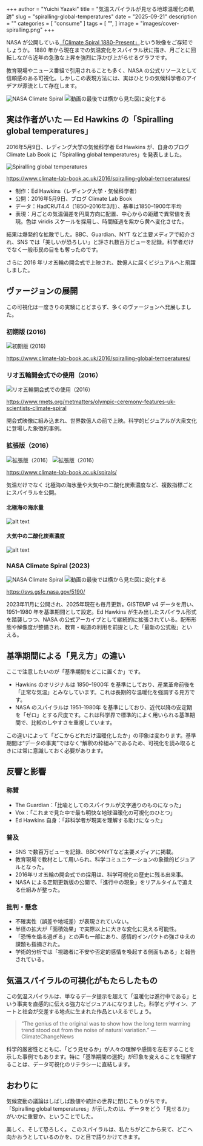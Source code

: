 +++
author = "Yuichi Yazaki"
title = "気温スパイラルが見せる地球温暖化の軌跡"
slug = "spiralling-global-temperatures"
date = "2025-09-21"
description = ""
categories = [
    "consume"
]
tags = [
    "",
]
image = "images/cover-spiralling.png"
+++

NASA が公開している[「Climate Spiral 1880-Present」](https://svs.gsfc.nasa.gov/5190/)という映像をご存知でしょうか。
1880 年から現在までの気温変化をスパイラル状に描き、月ごとに回転しながら近年の急激な上昇を強烈に浮かび上がらせるグラフです。

教育現場やニュース番組で引用されることも多く、NASA の公式リソースとして信頼感のある可視化。しかしこの表現方法には、実はひとりの気候科学者のアイデアが源流として存在します。

<!--more-->

![NASA Climate Spiral](images/nasa_a.png)
![動画の最後では横から見た図に変化する](images/nasa_b.png)


## 実は作者がいた ― Ed Hawkins の「Spiralling global temperatures」

2016年5月9日、レディング大学の気候科学者 Ed Hawkins が、自身のブログ Climate Lab Book に「Spiralling global temperatures」を発表しました。

![Spiralling global temperatures](images/spiral2016.png)

https://www.climate-lab-book.ac.uk/2016/spiralling-global-temperatures/

- 制作：Ed Hawkins（レディング大学・気候科学者）
- 公開：2016年5月9日、ブログ Climate Lab Book
- データ：HadCRUT4.4（1850–2016年3月）、基準は1850–1900年平均
- 表現：月ごとの気温偏差を円周方向に配置、中心からの距離で異常値を表現。色は viridis スケールを採用し、時間経過を紫から黄へ変化させた。

結果は爆発的な拡散でした。BBC、Guardian、NYT など主要メディアで紹介され、SNS では「美しいが恐ろしい」と評され数百万ビューを記録。科学者だけでなく一般市民の目をも奪ったのです。

さらに 2016 年リオ五輪の開会式で上映され、数億人に届くビジュアルへと飛躍しました。



## ヴァージョンの展開

この可視化は一度きりの実験にとどまらず、多くのヴァージョンへ発展しました。


### 初期版 (2016)

![初期版 (2016)](images/spiral2016.png)

https://www.climate-lab-book.ac.uk/2016/spiralling-global-temperatures/


### リオ五輪開会式での使用（2016）

![リオ五輪開会式での使用（2016）](images/Rio_static_0.png)

https://www.rmets.org/metmatters/olympic-ceremony-features-uk-scientists-climate-spiral

開会式映像に組み込まれ、世界数億人の前で上映。科学的ビジュアルが大衆文化に登場した象徴的事例。


### 拡張版（2016）

![拡張版（2016）](images/gmst_tornado-2.png)
![拡張版（2016）](images/gmst_tornado2_2016-1024x745.png)

https://www.climate-lab-book.ac.uk/spirals/

気温だけでなく 北極海の海氷量や大気中の二酸化炭素濃度など、複数指標ごとにスパイラルを公開。

#### 北極海の海氷量

![alt text](images/icevol_2017.png)

#### 大気中の二酸化炭素濃度
![alt text](images/co2_2017.png)



### NASA Climate Spiral (2023)

![NASA Climate Spiral](images/nasa_a.png)
![動画の最後では横から見た図に変化する](images/nasa_b.png)

https://svs.gsfc.nasa.gov/5190/

2023年11月に公開され、2025年現在も毎月更新。GISTEMP v4 データを用い、1951–1980 年を基準期間として設定。Ed Hawkins が生み出したスパイラル形式を踏襲しつつ、NASA の公式アーカイブとして継続的に拡張されている。配布形態や解像度が整備され、教育・報道の利用を前提とした「最新の公式版」といえる。



## 基準期間による「見え方」の違い

ここで注意したいのが「基準期間をどこに置くか」です。

- Hawkins のオリジナルは 1850–1900年 を基準にしており、産業革命前後を「正常な気温」とみなしています。これは長期的な温暖化を強調する見方です。
- NASA のスパイラルは 1951–1980年 を基準にしており、近代以降の安定期を「ゼロ」とする尺度です。これは科学界で標準的によく用いられる基準期間で、比較のしやすさを重視しています。

この違いによって「どこからどれだけ温暖化したか」の印象は変わります。基準期間は“データの事実”ではなく“解釈の枠組み”であるため、可視化を読み取るときには常に意識しておく必要があります。



## 反響と影響

### 称賛

- The Guardian：「比喩としてのスパイラルが文字通りのものになった」
- Vox：「これまで見た中で最も明快な地球温暖化の可視化のひとつ」
- Ed Hawkins 自身：「非科学者が現実を理解する助けになった」

### 普及

- SNS で数百万ビューを記録、BBCやNYTなど主要メディアに掲載。
- 教育現場で教材として用いられ、科学コミュニケーションの象徴的ビジュアルとなった。
- 2016年リオ五輪の開会式での採用は、科学可視化の歴史に残る出来事。
- NASA による定期更新版の公開で、「進行中の現象」をリアルタイムで追える仕組みが整った。

### 批判・懸念

- 不確実性（誤差や地域差）が表現されていない。
- 半径の拡大が「面積効果」で実際以上に大きな変化に見える可能性。
- 「恐怖を煽る過ぎる」との声も一部にあり、感情的インパクトの強さゆえの課題も指摘された。
- 学術的分析では「視聴者に不安や否定的感情を喚起する側面もある」と報告されている。



## 気温スパイラルの可視化がもたらしたもの

この気温スパイラルは、単なるデータ提示を超えて「温暖化は進行中である」という事実を直感的に伝える強力なビジュアルになりました。科学とデザイン、アートと社会が交差する地点に生まれた作品といえるでしょう。

<blockquote>
“The genius of the original was to show how the long term warming trend stood out from the noise of natural variation.” — ClimateChangeNews
</blockquote>

科学的厳密性とともに、「どう見せるか」が人々の理解や感情を左右することを示した事例でもあります。特に「基準期間の選択」が印象を変えることを理解することは、データ可視化のリテラシーに直結します。



## おわりに

気候変動の議論はしばしば数値や統計の世界に閉じこもりがちです。
「Spiralling global temperatures」が示したのは、データをどう「見せるか」がいかに重要か、ということでした。

美しく、そして恐ろしく。
このスパイラルは、私たちがどこから来て、どこへ向かおうとしているのかを、ひと目で語りかけてきます。

